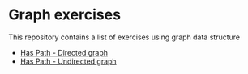 # Graph exercises

This repository contains a list of exercises using graph data structure

- [Has Path - Directed graph](01.js)
- [Has Path - Undirected graph](02.js)